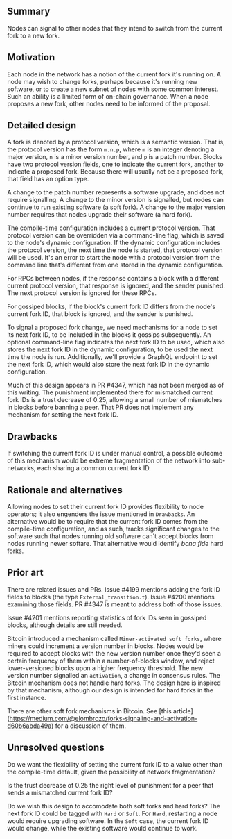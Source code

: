 ## Summary
[summary]: #summary

Nodes can signal to other nodes that they intend to switch from the current fork to a new fork.

## Motivation
[motivation]: #motivation

Each node in the network has a notion of the current fork it's running on. A node may wish to
change forks, perhaps because it's running new software, or to create a new subnet of nodes with
some common interest. Such an ability is a limited form of on-chain governance. When a node
proposes a new fork, other nodes need to be informed of the proposal.

## Detailed design
[detailed-design]: #detailed-design

A fork is denoted by a protocol version, which is a semantic version. That is, the protocol
version has the form `m.n.p`, where `m` is an integer denoting a major version, `n` is a minor
version number, and `p` is a patch number.  Blocks have two protocol version fields, one to
indicate the current fork, another to indicate a proposed fork. Because there will usually not
be a proposed fork, that field has an option type.

A change to the patch number represents a software upgrade, and does not require signalling.
A change to the minor version is signalled, but nodes can continue to run existing software
(a soft fork). A change to the major version number requires that nodes upgrade their software
(a hard fork).

The compile-time configuration includes a current protocol version. That protocol version
can be overridden via a command-line flag, which is saved to the node's dynamic configuration. If the
dynamic configuration includes the protocol version, the next time the node is started, that
protocol version will be used. It's an error to start the node with a protocol version from the
command line that's different from one stored in the dynamic configuration.

For RPCs between nodes, if the response contains a block with a different current protocol version,
that response is ignored, and the sender punished. The next protocol version is ignored for these RPCs.

For gossiped blocks, if the block's current fork ID differs from the node's current fork ID,
that block is ignored, and the sender is punished.

To signal a proposed fork change, we need mechanisms for a node to set its
next fork ID, to be included in the blocks it gossips subsequently. An optional command-line
flag indicates the next fork ID to be used, which also stores the next fork ID in the dynamic
configuration, to be used the next time the node is run. Additionally, we'll provide a GraphQL
endpoint to set the next fork ID, which would also store the next fork ID in the dynamic
configuration.

Much of this design appears in PR #4347, which has not been merged as of this writing.
The punishment implemented there for mismatched current fork IDs is a trust decrease of
0.25, allowing a small number of mismatches in blocks before banning a peer. That PR
does not implement any mechanism for setting the next fork ID.

## Drawbacks
[drawbacks]: #drawbacks

If switching the current fork ID is under manual control, a possible outcome of this mechanism
would be extreme fragmentation of the network into sub-networks, each sharing a common
current fork ID.

## Rationale and alternatives
[rationale-and-alternatives]: #rationale-and-alternatives

Allowing nodes to set their current fork ID provides flexibility to node operators; it also
engenders the issue mentioned in `Drawbacks`. An alternative would be to require that the
current fork ID comes from the compile-time configuration, and as such, tracks significant
changes to the software such that nodes running old software can't accept blocks from
nodes running newer softare. That alternative would identify *bona fide* hard forks.

## Prior art
[prior-art]: #prior-art

There are related issues and PRs. Issue #4199 mentions adding the fork ID fields to
blocks (the type `External_transition.t`). Issue #4200 mentions examining those fields.
PR #4347 is meant to address both of those issues.

Issue #4201 mentions reporting statistics of fork IDs seen in gossiped blocks, although
details are still needed.

Bitcoin introduced a mechanism called `Miner-activated soft forks`, where miners could
increment a version number in blocks. Nodes would be required to accept blocks with
the new version number once they'd seen a certain frequency of them within a
number-of-blocks window, and reject lower-versioned blocks upon a higher frequency threshold.
The new version number signalled an `activation`, a change in consensus rules. The Bitcoin
mechanism does not handle hard forks. The design here is inspired by that mechanism, although
our design is intended for hard forks in the first instance.

There are other soft fork mechanisms in Bitcoin. See [this article] (https://medium.com/@elombrozo/forks-signaling-and-activation-d60b6abda49a)
for a discussion of them.

## Unresolved questions
[unresolved-questions]: #unresolved-questions

Do we want the flexibility of setting the current fork ID to a value other than the compile-time
default, given the possibility of network fragmentation?

Is the trust decrease of 0.25 the right level of punishment for a peer that sends a
mismatched current fork ID?

Do we wish this design to accomodate both soft forks and hard forks? The next fork ID could be tagged
with `Hard` or `Soft`. For `Hard`, restarting a node would require upgrading software. In the `Soft` case,
the current fork ID would change, while the existing software would continue to work.
